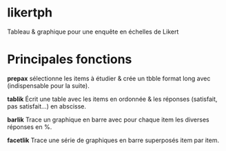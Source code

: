 # likertph

Tableau &amp; graphique pour une enquête en échelles de Likert

# Principales fonctions

**prepax** sélectionne les items à étudier & crée un tbble format long avec (indispensable pour la suite).

**tablik** Écrit une table avec les items en ordonnée & les réponses (satisfait, pas satisfait...) en abscisse. 

**barlik** Trace un graphique en barre avec pour chaque item les diverses réponses en %. 

**facetlik** Trace une série de graphiques en barre superposés item par item. 
